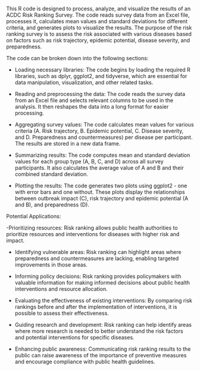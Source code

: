 This R code is designed to process, analyze, and visualize the results of an ACDC Risk Ranking Survey. The code reads survey data from an Excel file, processes it, calculates mean values and standard deviations for different criteria, and generates plots to visualize the results. The purpose of the risk ranking survey is to assess the risk associated with various diseases based on factors such as risk trajectory, epidemic potential, disease severity, and preparedness.

The code can be broken down into the following sections:

- Loading necessary libraries: The code begins by loading the required R libraries, such as dplyr, ggplot2, and tidyverse, which are essential for data manipulation, visualization, and other related tasks.

- Reading and preprocessing the data: The code reads the survey data from an Excel file and selects relevant columns to be used in the analysis. It then reshapes the data into a long format for easier processing.

- Aggregating survey values: The code calculates mean values for various criteria (A. Risk trajectory, B. Epidemic potential, C. Disease severity, and D. Preparedness and countermeasures) per disease per participant. The results are stored in a new data frame.

- Summarizing results: The code computes mean and standard deviation values for each group type (A, B, C, and D) across all survey participants. It also calculates the average value of A and B and their combined standard deviation.

- Plotting the results: The code generates two plots using ggplot2 - one with error bars and one without. These plots display the relationships between outbreak impact (C), risk trajectory and epidemic potential (A and B), and preparedness (D).


Potential Applications:

-Prioritizing resources: Risk ranking allows public health authorities to prioritize resources and interventions for diseases with higher risk and impact.

- Identifying vulnerable areas: Risk ranking can highlight areas where preparedness and countermeasures are lacking, enabling targeted improvements in those areas.

- Informing policy decisions: Risk ranking provides policymakers with valuable information for making informed decisions about public health interventions and resource allocation.

- Evaluating the effectiveness of existing interventions: By comparing risk rankings before and after the implementation of interventions, it is possible to assess their effectiveness.

- Guiding research and development: Risk ranking can help identify areas where more research is needed to better understand the risk factors and potential interventions for specific diseases.

- Enhancing public awareness: Communicating risk ranking results to the public can raise awareness of the importance of preventive measures and encourage compliance with public health guidelines.


